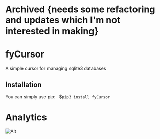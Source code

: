 # Archived {needs some refactoring and updates which I'm not interested in making}

# fyCursor
A simple cursor for managing sqlite3 databases

## Installation 
You can simply use pip: &nbsp;
\$```pip3 install fyCursor```

<!-- Repobeats analytics -->
#  Analytics 
![Alt](https://repobeats.axiom.co/api/embed/0dda89a6c675987fd8c7d580fc77c9a05cd58b62.svg "Repobeats analytics image")
